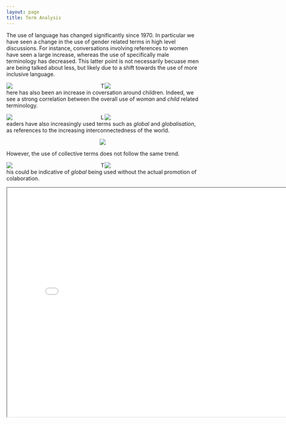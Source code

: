 ```yaml
---
layout: page
title: Term Analysis
---
```


The use of language has changed significantly since 1970. In particular we have seen a change in the use of gender related terms in high level discussions. For instance, conversations involving references to women have seen a large increase, whereas the use of specifically male terminology has decreased. This latter point is not necessarily becuase men are being talked about less, but likely due to a shift towards the use of more inclusive language.

<div class="container">
    <div style="float:left;width:49%">
	    <img src="../data/frequency/woman_man_frequency.svg">
    </div>
    <div style="float:right;width:49%">
	    <img src="../data/frequency/boy_girl_frequency.svg">
    </div>
</div>

There has also been an increase in coversation around children. Indeed, we see a strong correlation between the overall use of *woman* and *child* related terminology.

<div class="container">
    <div style="float:left;width:49%">
	    <img src="../data/frequency/boy_girl_child_frequency.svg">
    </div>
    <div style="float:right;width:49%">
	    <img src="../data/frequency/woman_child_frequency.svg">
    </div>
</div>

Leaders have also increasingly used terms such as *global* and *globalisation*, as references to the increasing interconnectedness of the world. 

<p align="center">
<img src="../data/frequency/global_frequency.svg">
</p>

However, the use of collective terms does not follow the same trend.

<div class="container">
    <div style="float:left;width:49%">
	    <img src="../data/frequency/people_frequency.svg">
    </div>
    <div style="float:right;width:49%">
	    <img src="../data/frequency/cooperation_frequency.svg">
    </div>
</div>

This could be indicative of *global* being used without the actual promotion of colaboration.

<iframe src="../data/frequency/woman_map.html" width="800" height="600"></iframe>